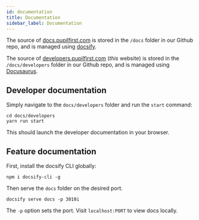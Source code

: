 ```yaml
---
id: documentation
title: Documentation
sidebar_label: Documentation
---
```


The source of [docs.pupilfirst.com](https://docs.pupilfirst.com) is stored in the `/docs` folder in our Github repo, and
is managed using [docsify](https://docsify.js.org/).

The source of [developers.pupilfirst.com](https://developers.pupilfirst.com) (_this_ website) is stored in the `/docs/developers` folder
in our Github repo, and is managed using [Docusaurus](https://v2.docusaurus.io/).

## Developer documentation

Simply navigate to the `docs/developers` folder and run the `start` command:

    cd docs/developers
    yarn run start

This should launch the developer documentation in your browser.

## Feature documentation

First, install the docsify CLI globally:

    npm i docsify-cli -g

Then serve the `docs` folder on the desired port.

    docsify serve docs -p 3010i

The `-p` option sets the port. Visit `localhost:PORT` to view docs locally.
